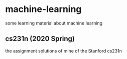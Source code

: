 # machine-learning
some learning material about machine learning

## cs231n (2020 Spring)

the assignment solutions of mine of the Stanford cs231n
